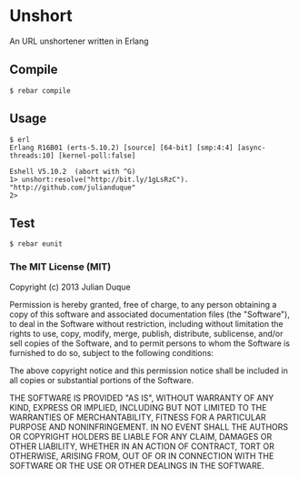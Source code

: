 # Unshort
An URL unshortener written in Erlang

## Compile

```
$ rebar compile
```

## Usage

```
$ erl
Erlang R16B01 (erts-5.10.2) [source] [64-bit] [smp:4:4] [async-threads:10] [kernel-poll:false]

Eshell V5.10.2  (abort with ^G)
1> unshort:resolve("http://bit.ly/1gLsRzC").
"http://github.com/julianduque"
2>
```

## Test

```
$ rebar eunit
```

### The MIT License (MIT)

Copyright (c) 2013 Julian Duque

Permission is hereby granted, free of charge, to any person obtaining a copy
of this software and associated documentation files (the "Software"), to deal
in the Software without restriction, including without limitation the rights
to use, copy, modify, merge, publish, distribute, sublicense, and/or sell
copies of the Software, and to permit persons to whom the Software is
furnished to do so, subject to the following conditions:

The above copyright notice and this permission notice shall be included in
all copies or substantial portions of the Software.

THE SOFTWARE IS PROVIDED "AS IS", WITHOUT WARRANTY OF ANY KIND, EXPRESS OR
IMPLIED, INCLUDING BUT NOT LIMITED TO THE WARRANTIES OF MERCHANTABILITY,
FITNESS FOR A PARTICULAR PURPOSE AND NONINFRINGEMENT. IN NO EVENT SHALL THE
AUTHORS OR COPYRIGHT HOLDERS BE LIABLE FOR ANY CLAIM, DAMAGES OR OTHER
LIABILITY, WHETHER IN AN ACTION OF CONTRACT, TORT OR OTHERWISE, ARISING FROM,
OUT OF OR IN CONNECTION WITH THE SOFTWARE OR THE USE OR OTHER DEALINGS IN
THE SOFTWARE.
